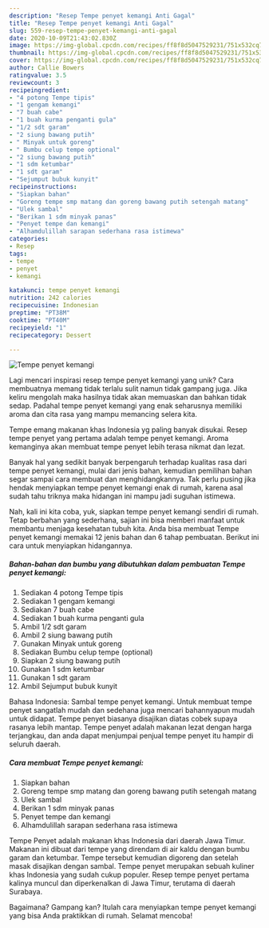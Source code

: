 ```yaml
---
description: "Resep Tempe penyet kemangi Anti Gagal"
title: "Resep Tempe penyet kemangi Anti Gagal"
slug: 559-resep-tempe-penyet-kemangi-anti-gagal
date: 2020-10-09T21:43:02.830Z
image: https://img-global.cpcdn.com/recipes/ff8f8d5047529231/751x532cq70/tempe-penyet-kemangi-foto-resep-utama.jpg
thumbnail: https://img-global.cpcdn.com/recipes/ff8f8d5047529231/751x532cq70/tempe-penyet-kemangi-foto-resep-utama.jpg
cover: https://img-global.cpcdn.com/recipes/ff8f8d5047529231/751x532cq70/tempe-penyet-kemangi-foto-resep-utama.jpg
author: Callie Bowers
ratingvalue: 3.5
reviewcount: 3
recipeingredient:
- "4 potong Tempe tipis"
- "1 gengam kemangi"
- "7 buah cabe"
- "1 buah kurma penganti gula"
- "1/2 sdt garam"
- "2 siung bawang putih"
- " Minyak untuk goreng"
- " Bumbu celup tempe optional"
- "2 siung bawang putih"
- "1 sdm ketumbar"
- "1 sdt garam"
- "Sejumput bubuk kunyit"
recipeinstructions:
- "Siapkan bahan"
- "Goreng tempe smp matang dan goreng bawang putih setengah matang"
- "Ulek sambal"
- "Berikan 1 sdm minyak panas"
- "Penyet tempe dan kemangi"
- "Alhamdulillah sarapan sederhana rasa istimewa"
categories:
- Resep
tags:
- tempe
- penyet
- kemangi

katakunci: tempe penyet kemangi 
nutrition: 242 calories
recipecuisine: Indonesian
preptime: "PT38M"
cooktime: "PT40M"
recipeyield: "1"
recipecategory: Dessert

---
```



![Tempe penyet kemangi](https://img-global.cpcdn.com/recipes/ff8f8d5047529231/751x532cq70/tempe-penyet-kemangi-foto-resep-utama.jpg)

Lagi mencari inspirasi resep tempe penyet kemangi yang unik? Cara membuatnya memang tidak terlalu sulit namun tidak gampang juga. Jika keliru mengolah maka hasilnya tidak akan memuaskan dan bahkan tidak sedap. Padahal tempe penyet kemangi yang enak seharusnya memiliki aroma dan cita rasa yang mampu memancing selera kita.

Tempe emang makanan khas Indonesia yg paling banyak disukai. Resep tempe penyet yang pertama adalah tempe penyet kemangi. Aroma kemanginya akan membuat tempe penyet lebih terasa nikmat dan lezat.

Banyak hal yang sedikit banyak berpengaruh terhadap kualitas rasa dari tempe penyet kemangi, mulai dari jenis bahan, kemudian pemilihan bahan segar sampai cara membuat dan menghidangkannya. Tak perlu pusing jika hendak menyiapkan tempe penyet kemangi enak di rumah, karena asal sudah tahu triknya maka hidangan ini mampu jadi suguhan istimewa.


Nah, kali ini kita coba, yuk, siapkan tempe penyet kemangi sendiri di rumah. Tetap berbahan yang sederhana, sajian ini bisa memberi manfaat untuk membantu menjaga kesehatan tubuh kita. Anda bisa membuat Tempe penyet kemangi memakai 12 jenis bahan dan 6 tahap pembuatan. Berikut ini cara untuk menyiapkan hidangannya.

<!--inarticleads1-->

##### Bahan-bahan dan bumbu yang dibutuhkan dalam pembuatan Tempe penyet kemangi:

1. Sediakan 4 potong Tempe tipis
1. Sediakan 1 gengam kemangi
1. Sediakan 7 buah cabe
1. Sediakan 1 buah kurma penganti gula
1. Ambil 1/2 sdt garam
1. Ambil 2 siung bawang putih
1. Gunakan  Minyak untuk goreng
1. Sediakan  Bumbu celup tempe (optional)
1. Siapkan 2 siung bawang putih
1. Gunakan 1 sdm ketumbar
1. Gunakan 1 sdt garam
1. Ambil Sejumput bubuk kunyit


Bahasa Indonesia: Sambal tempe penyet kemangi. Untuk membuat tempe penyet sangatlah mudah dan sedehana juga mencari bahannyapun mudah untuk didapat. Tempe penyet biasanya disajikan diatas cobek supaya rasanya lebih mantap. Tempe penyet adalah makanan lezat dengan harga terjangkau, dan anda dapat menjumpai penjual tempe penyet itu hampir di seluruh daerah. 

<!--inarticleads2-->

##### Cara membuat Tempe penyet kemangi:

1. Siapkan bahan
1. Goreng tempe smp matang dan goreng bawang putih setengah matang
1. Ulek sambal
1. Berikan 1 sdm minyak panas
1. Penyet tempe dan kemangi
1. Alhamdulillah sarapan sederhana rasa istimewa


Tempe Penyet adalah makanan khas Indonesia dari daerah Jawa Timur. Makanan ini dibuat dari tempe yang direndam di air kaldu dengan bumbu garam dan ketumbar. Tempe tersebut kemudian digoreng dan setelah masak disajikan dengan sambal. Tempe penyet merupakan sebuah kuliner khas Indonesia yang sudah cukup populer. Resep tempe penyet pertama kalinya muncul dan diperkenalkan di Jawa Timur, terutama di daerah Surabaya. 

Bagaimana? Gampang kan? Itulah cara menyiapkan tempe penyet kemangi yang bisa Anda praktikkan di rumah. Selamat mencoba!
